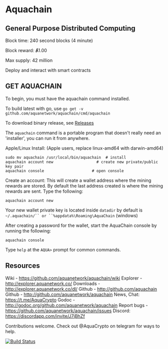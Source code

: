 # Aquachain

## General Purpose Distributed Computing

Block time: 240 second blocks (4 minute)

Block reward: Ⱥ1.00

Max supply: 42 million

Deploy and interact with smart contracts

## GET AQUACHAIN

To begin, you must have the aquachain command installed.

To build latest with go, use `go get -v github.com/aquanetwork/aquachain/cmd/aquachain`

To download binary release, see [Releases](https://github.com/aquanetwork/aquachain/releases/latest)

The `aquachain` command is a portable program that doesn't really need an 'installer', you can run it from anywhere.

Apple/Linux Install: (Apple users, replace linux-amd64 with darwin-amd64)

	sudo mv aquachain /usr/local/bin/aquachain 	# install
	aquachain account new					# create new private/public key pair
	aquachain console				      # open console

Create an account: This will create a wallet address where the mining rewards are stored. By default the last address created is where the mining rewards are sent. Type the following:

```
aquachain account new
```

Your new wallet private key is located inside `datadir` by default is `~/.aquachain/`` or ``%appdata%\Roaming\AquaChain` (windows)

After creating a password for the wallet, start the AquaChain console by running the following:

```
aquachain console
```

Type `help` at the `AQUA>` prompt for common commands.

## Resources

Wiki - https://github.com/aquanetwork/aquachain/wiki
Explorer - http://explorer.aquanetwork.co/
Downloads - http://explorer.aquanetwork.co/dl/
Github - http://github.com/aquachain
Github - http://github.com/aquanetwork/aquachain
News, Chat: https://t.me/AquaCrypto
Godoc - http://godoc.org/github.com/aquanetwork/aquachain
Report bugs - https://github.com/aquanetwork/aquachain/issues
Discord: https://discordapp.com/invite/J7jBhZf

Contributions welcome. Check out @AquaCrypto on telegram for ways to help.

[![Build Status](https://travis-ci.org/aquanetwork/aquachain.svg?branch=master)](https://travis-ci.org/aquanetwork/aquachain)
